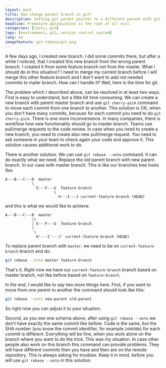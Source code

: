 ```yaml
---
layout: post
title: How change parent branch in git?
description: Setting git parent pointer to a different parent with git rebase --onto.
headline: Premature optimization is the root of all evil.
categories: [tools, git]
tags: [environment, git, version control system]
lang: en
imagefeature: git-rebase/git.png
---
```


A few days ago, I created new branch. I did some commits there, but after a while I noticed, that I created this new branch from the wrong parent branch. I created it from some feature branch not from the master. What I should do in this situation? I need to merge my current branch before I will merge this other feature branch and I don't want to add not needed commits to mater branch. How can I handle it? Well, here is the time for git.

The problem which I described above, can be resolved in at least two ways. First is easy to understand, but a little bit time consuming. We can create a new branch with parent master branch and use `git cherry-pick` command to move each commit from one branch to another. This solution is OK, when you don't have many commits, because for each commit you need to do `git cherry-pick`. There is one more inconvenience. In many companies, there is workflow how new functionality should go to master branch. Teams use pull/merge requests to the code review. In case when you need to create a new branch, you need to create also new pull/merge request. You need to ask someone in your team to check again your code and approve it. This solution causes additional work to do.

There is another solution. We can use `git rebase --onto` command. It can do exactly what we need. Replace the old parent branch with new parent branch. In our case with master branch. This is like our branches tree looks like:

```
A---B---C---D  master
            \
              E---F---G  feature-branch
                      \
                        H---I---J current-feature-branch (HEAD)
```

and this is what we would like to achieve:

```
A---B---C---D  master
            |\
            | E---F---G  feature-branch
            |
             \
              H'---I'---J' current-feature-branch (HEAD)
```

To replace parent branch with `master`, we need to be on `current-feature-branch` branch and do:

```bash
git rebase --onto master feature-branch
```

That's it. Right now we have our `current-feature-branch` branch based on master branch, not like before based on `feature-branch`.

In the end, I would like to say two more things here. First, if you want to move from one parent to another the command should look like this:

```bash
git rebase --onto new-parent old-parent
```

So right now you can adjust it to your situation.

Second, as you see one schema above, after using `git rebase --onto` we don't have exactly the same commit like before. Code is the same, but the SHA number (you know the commit identifier, for example `2d4698b`) for each commit is different. Everything will be fine, when you work alone on the branch where you want to do the trick. This was my situation. In case other people also work on this branch this command can provide problems. They will have different commits then you have and then are on the remote repository. This is always asking for troubles. Keep it in mind, before you will use `git rebase --onto` in this solution.
